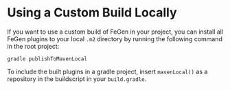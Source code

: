 # Using a Custom Build Locally

If you want to use a custom build of FeGen in your project, you can install all FeGen plugins to your local `.m2` directory by running the following command in the root project:

```shell
gradle publishToMavenLocal
```

To include the built plugins in a gradle project, insert `mavenLocal()` as a repository in the buildscript in your `build.gradle`.
